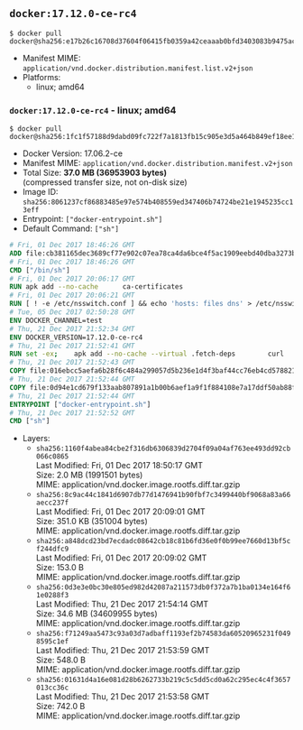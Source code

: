 ## `docker:17.12.0-ce-rc4`

```console
$ docker pull docker@sha256:e17b26c16708d37604f06415fb0359a42ceaaab0bfd3403083b9475acc25a2a3
```

-	Manifest MIME: `application/vnd.docker.distribution.manifest.list.v2+json`
-	Platforms:
	-	linux; amd64

### `docker:17.12.0-ce-rc4` - linux; amd64

```console
$ docker pull docker@sha256:1fc1f57188d9dabd09fc722f7a1813fb15c905e3d5a464b849ef18ee1abd2104
```

-	Docker Version: 17.06.2-ce
-	Manifest MIME: `application/vnd.docker.distribution.manifest.v2+json`
-	Total Size: **37.0 MB (36953903 bytes)**  
	(compressed transfer size, not on-disk size)
-	Image ID: `sha256:8061237cf86883485e97e574b408559ed347406b74724be21e1945235cc13eff`
-	Entrypoint: `["docker-entrypoint.sh"]`
-	Default Command: `["sh"]`

```dockerfile
# Fri, 01 Dec 2017 18:46:26 GMT
ADD file:cb381165dec3689cf77e902c07ea78ca4da6bce4f5ac1909eebd40dba3273bfe in / 
# Fri, 01 Dec 2017 18:46:26 GMT
CMD ["/bin/sh"]
# Fri, 01 Dec 2017 20:06:17 GMT
RUN apk add --no-cache 		ca-certificates
# Fri, 01 Dec 2017 20:06:21 GMT
RUN [ ! -e /etc/nsswitch.conf ] && echo 'hosts: files dns' > /etc/nsswitch.conf
# Tue, 05 Dec 2017 02:50:28 GMT
ENV DOCKER_CHANNEL=test
# Thu, 21 Dec 2017 21:52:34 GMT
ENV DOCKER_VERSION=17.12.0-ce-rc4
# Thu, 21 Dec 2017 21:52:41 GMT
RUN set -ex; 	apk add --no-cache --virtual .fetch-deps 		curl 		tar 	; 		apkArch="$(apk --print-arch)"; 	case "$apkArch" in 		x86_64) dockerArch='x86_64' ;; 		aarch64) dockerArch='aarch64' ;; 		ppc64le) dockerArch='ppc64le' ;; 		s390x) dockerArch='s390x' ;; 		*) echo >&2 "error: unsupported architecture ($apkArch)"; exit 1 ;;	esac; 		if ! curl -fL -o docker.tgz "https://download.docker.com/linux/static/${DOCKER_CHANNEL}/${dockerArch}/docker-${DOCKER_VERSION}.tgz"; then 		echo >&2 "error: failed to download 'docker-${DOCKER_VERSION}' from '${DOCKER_CHANNEL}' for '${dockerArch}'"; 		exit 1; 	fi; 		tar --extract 		--file docker.tgz 		--strip-components 1 		--directory /usr/local/bin/ 	; 	rm docker.tgz; 		apk del .fetch-deps; 		dockerd -v; 	docker -v
# Thu, 21 Dec 2017 21:52:43 GMT
COPY file:016ebcc5aefa6b28f6c484a299057d5b236e1d4f3baf44cc76eb4cd578821691 in /usr/local/bin/modprobe 
# Thu, 21 Dec 2017 21:52:44 GMT
COPY file:0d94e1cd679f133aab807891a1b00b6aef1a9f1f884108e7a17ddf50ab88f1fb in /usr/local/bin/ 
# Thu, 21 Dec 2017 21:52:44 GMT
ENTRYPOINT ["docker-entrypoint.sh"]
# Thu, 21 Dec 2017 21:52:52 GMT
CMD ["sh"]
```

-	Layers:
	-	`sha256:1160f4abea84cbe2f316db6306839d2704f09a04af763ee493dd92cb066c0865`  
		Last Modified: Fri, 01 Dec 2017 18:50:17 GMT  
		Size: 2.0 MB (1991501 bytes)  
		MIME: application/vnd.docker.image.rootfs.diff.tar.gzip
	-	`sha256:8c9ac44c1841d6907db77d1476941b90fbf7c3499440bf9068a83a66aecc237f`  
		Last Modified: Fri, 01 Dec 2017 20:09:01 GMT  
		Size: 351.0 KB (351004 bytes)  
		MIME: application/vnd.docker.image.rootfs.diff.tar.gzip
	-	`sha256:a848dcd23bd7ecdadc08642cb18c81b6fd36e0f0b99ee7660d13bf5cf244dfc9`  
		Last Modified: Fri, 01 Dec 2017 20:09:02 GMT  
		Size: 153.0 B  
		MIME: application/vnd.docker.image.rootfs.diff.tar.gzip
	-	`sha256:0d3e3e0bc30e805ed982d42087a211573db0f372a7b1ba0134e164f61e0288f3`  
		Last Modified: Thu, 21 Dec 2017 21:54:14 GMT  
		Size: 34.6 MB (34609955 bytes)  
		MIME: application/vnd.docker.image.rootfs.diff.tar.gzip
	-	`sha256:f71249aa5473c93a03d7adbaff1193ef2b74583da60520965231f0498595c1ef`  
		Last Modified: Thu, 21 Dec 2017 21:53:59 GMT  
		Size: 548.0 B  
		MIME: application/vnd.docker.image.rootfs.diff.tar.gzip
	-	`sha256:01631d4a16e081d28b6262733b219c5c5dd5cd0a62c295ec4c4f3657013cc36c`  
		Last Modified: Thu, 21 Dec 2017 21:53:58 GMT  
		Size: 742.0 B  
		MIME: application/vnd.docker.image.rootfs.diff.tar.gzip
